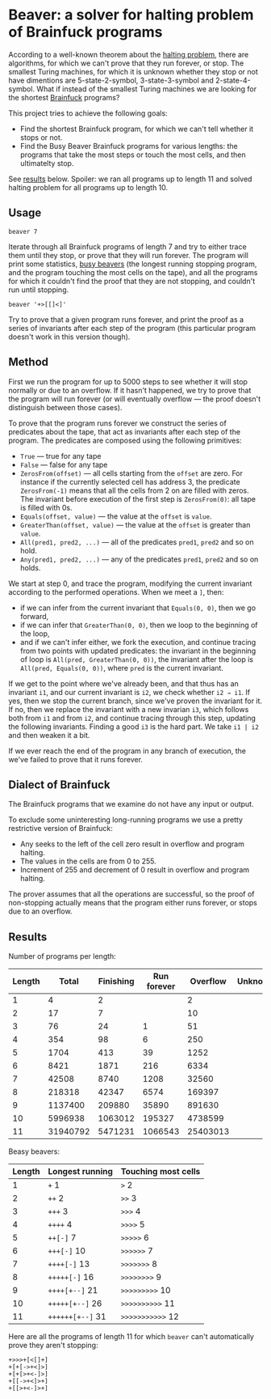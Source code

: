 # Beaver: a solver for halting problem of Brainfuck programs

According to a well-known theorem about the [halting problem](https://en.wikipedia.org/wiki/Halting_problem), there are algorithms, for which we can't prove that they run forever, or stop. The smallest Turing machines, for which it is unknown whether they stop or not have dimentions are 5-state-2-symbol, 3-state-3-symbol and 2-state-4-symbol. What if instead of the smallest Turing machines we are looking for the shortest [Brainfuck](https://en.wikipedia.org/wiki/Brainfuck) programs?

This project tries to achieve the following goals:

* Find the shortest Brainfuck program, for which we can't tell whether it stops or not.
* Find the Busy Beaver Brainfuck programs for various lengths: the programs that take the most steps or touch the most cells, and then ultimatelty stop.

See [results](#results) below. Spoiler: we ran all programs up to length 11 and solved halting problem for all programs up to length 10.

## Usage

    beaver 7

Iterate through all Brainfuck programs of length 7 and try to either trace them until they stop, or prove that they will run forever. The program will print some statistics, [busy beavers](https://en.wikipedia.org/wiki/Busy_beaver) (the longest running stopping program, and the program touching the most cells on the tape), and all the programs for which it couldn't find the proof that they are not stopping, and couldn't run until stopping.

    beaver '+>[[]<]'

Try to prove that a given program runs forever, and print the proof as a series of invariants after each step of the program (this particular program doesn't work in this version though).

## Method

First we run the program for up to 5000 steps to see whether it will stop normally or due to an overflow. If it hasn't happened, we try to prove that the program will run forever (or will eventually overflow — the proof doesn't distinguish between those cases).

To prove that the program runs forever we construct the series of predicates about the tape, that act as invariants after each step of the program. The predicates are composed using the following primitives:

* `True` — true for any tape
* `False` — false for any tape
* `ZerosFrom(offset)` — all cells starting from the `offset` are zero. For instance if the currently selected cell has address 3, the predicate `ZerosFrom(-1)` means that all the cells from 2 on are filled with zeros. The invariant before execution of the first step is `ZerosFrom(0)`: all tape is filled with 0s.
* `Equals(offset, value)` — the value at the `offset` is `value`.
* `GreaterThan(offset, value)` — the value at the `offset` is greater than `value`.
* `All(pred1, pred2, ...)` — all of the predicates `pred1`, `pred2` and so on hold.
* `Any(pred1, pred2, ...)` — any of the predicates `pred1`, `pred2` and so on holds.

We start at step 0, and trace the program, modifying the current invariant according to the performed operations. When we meet a `]`, then:
- if we can infer from the current invariant that `Equals(0, 0)`, then we go forward,
- if we can infer that `GreaterThan(0, 0)`, then we loop to the beginning of the loop,
- and if we can't infer either, we fork the execution, and continue tracing from two points with updated predicates: the invariant in the beginning of loop is `All(pred, GreaterThan(0, 0))`, the invariant after the loop is `All(pred, Equals(0, 0))`, where `pred` is the current invariant.

If we get to the point where we've already been, and that thus has an invariant `i1`, and our current invariant is `i2`, we check whether `i2 ⇒ i1`. If yes, then we stop the current branch, since we've proven the invariant for it. If no, then we replace the invariant with a new invarian `i3`, which follows both from `i1` and from `i2`, and continue tracing through this step, updating the following invariants. Finding a good `i3` is the hard part. We take `i1 | i2` and then weaken it a bit.

If we ever reach the end of the program in any branch of execution, the we've failed to prove that it runs forever.

## Dialect of Brainfuck

The Brainfuck programs that we examine do not have any input or output.

To exclude some uninteresting long-running programs we use a pretty restrictive version of Brainfuck:

* Any seeks to the left of the cell zero result in overflow and program halting.
* The values in the cells are from 0 to 255.
* Increment of 255 and decrement of 0 result in overflow and program halting.

The prover assumes that all the operations are successful, so the proof of non-stopping actually means that the program either runs forever, or stops due to an overflow. 

## Results

Number of programs per length:

| Length | Total          | Finishing   | Run forever   | Overflow       | Unknown   |
| ------ | -------------- | ----------- | ------------- | -------------- | --------- |
| 1      | 4              | 2           |               | 2              |           |
| 2      | 17             | 7           |               | 10             |           |
| 3      | 76             | 24          | 1             | 51             |           |
| 4      | 354            | 98          | 6             | 250            |           |
| 5      | 1704           | 413         | 39            | 1252           |           |
| 6      | 8421           | 1871        | 216           | 6334           |           |
| 7      | 42508          | 8740        | 1208          | 32560          |           |
| 8      | 218318         | 42347       | 6574          | 169397         |           |
| 9      | 1137400        | 209880      | 35890         | 891630         |           |
| 10     | 5996938        | 1063012     | 195327        | 4738599        |           |
| 11     | 31940792       | 5471231     | 1066543       | 25403013       |           |

Beasy beavers:

| Length | Longest running        | Touching most cells  |
| ------ | ---------------------- | -------------------- |
| 1      | `+` 1                  | `>` 2                |
| 2      | `++` 2                 | `>>` 3               |
| 3      | `+++` 3                | `>>>` 4              |
| 4      | `++++` 4               | `>>>>` 5             |
| 5      | `++[-]` 7              | `>>>>>` 6            |
| 6      | `+++[-]` 10            | `>>>>>>` 7           |
| 7      | `++++[-]` 13           | `>>>>>>>` 8          |
| 8      | `+++++[-]` 16          | `>>>>>>>>` 9         |
| 9      | `++++[+--]` 21         | `>>>>>>>>>` 10       |
| 10     | `+++++[+--]` 26        | `>>>>>>>>>>` 11      |
| 11     | `++++++[+--]` 31       | `>>>>>>>>>>>` 12     |

Here are all the programs of length 11 for which `beaver` can't automatically prove they aren't stopping:
    
    +>>>+[<[]+]
    +[+[->+<]>]
    +[+[>+<-]>]
    +[[->+<]>+]
    +[[>+<-]>+]
